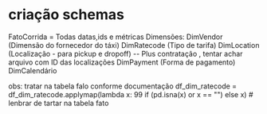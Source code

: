 

# criação schemas
FatoCorrida = Todas datas,ids e métricas
Dimensões:
DimVendor (Dimensão do fornecedor do táxi)
DimRatecode (Tipo de tarifa)
DimLocation (Localização - para pickup e dropoff) -- Plus contratação , tentar achar arquivo com ID das localizações 
DimPayment (Forma de pagamento)
DimCalendário 



obs: tratar na tabela falo conforme documentação 
df_dim_ratecode = df_dim_ratecode.applymap(lambda x: 99 if (pd.isna(x) or x == "") else x) # lenbrar de tartar na tabela fato 

